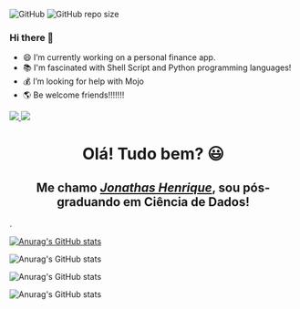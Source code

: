 ![GitHub](https://img.shields.io/github/license/jonathashenrique7/jonathashenrique7) ![GitHub repo size](https://img.shields.io/github/repo-size/jonathashenrique7/jonathashenrique7)

### Hi there 👋 #### 

-  😄 I’m currently working on a personal finance app.
-  📚 I'm fascinated with Shell Script and Python programming languages!
-  💰 I’m looking for help with Mojo 
-  🌎 Be welcome friends!!!!!!!


  <a href="https://www.instagram.com/grinn7code/" target="_blank">
    <img src="https://img.shields.io/badge/-Instagram-%340F63?style=for-the-badge&logo=instagram&logoColor=white" target="_blank">
  </a>
  <a href="https://t.me/JonathasPocidonio" target="_blank">
    <img src="https://img.shields.io/badge/-Telegram-%FF0000?style=for-the-badge&logo=telegram&logoColor=white" target="_blank">
  </a>

<div>
  <h1 align="center">Olá! Tudo bem? 😃️</h1>
  <h2 align="center">Me chamo <a href="https://www.linkedin.com/in/jonathas-henrique-pocidonio-2256b3245/"><i>Jonathas Henrique</i></a>, sou pós-graduando em Ciência de Dados!</h2>.
</div>

[![Anurag's GitHub stats](https://github-readme-stats.vercel.app/api?username=jonathashenrique7)](https://github.com/anuraghazra/github-readme-stats)

![Anurag's GitHub stats](https://github-readme-stats.vercel.app/api?username=jonathashenrique7&count_private=true)

![Anurag's GitHub stats](https://github-readme-stats.vercel.app/api?username=jonathashenrique7&show_icons=true)

![Anurag's GitHub stats](https://github-readme-stats.vercel.app/api?username=jonathashenrique7&show_icons=true&theme=synthwave)
